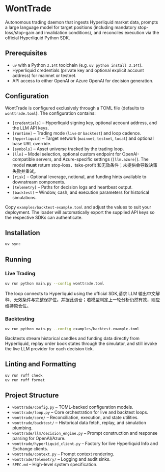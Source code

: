 # WontTrade

Autonomous trading daemon that ingests Hyperliquid market data, prompts a large language model for target positions (including mandatory stop-loss/stop-gain and invalidation conditions), and reconciles execution via the official Hyperliquid Python SDK.

## Prerequisites

- `uv` with a Python `3.14t` toolchain (e.g. `uv python install 3.14t`).
- Hyperliquid credentials (private key and optional explicit account address) for mainnet or testnet.
- API access to either OpenAI or Azure OpenAI for decision generation.

## Configuration

WontTrade is configured exclusively through a TOML file (defaults to `wonttrade.toml`). The configuration contains:

- `[credentials]` – Hyperliquid signing key, optional account address, and the LLM API keys.
- `[runtime]` – Trading mode (`live` or `backtest`) and loop cadence.
- `[hyperliquid]` – Target network (`mainnet`, `testnet`, `local`) and optional base URL override.
- `[symbols]` – Asset universe tracked by the trading loop.
- `[llm]` – Model selection, optional custom endpoint for OpenAI-compatible servers, and Azure-specific settings (`[llm.azure]`). The model **must** return stop-loss、take-profit 和无效条件；未提供会导致决策失败并重试。
- `[risk]` – Optional leverage, notional, and funding hints available to downstream components.
- `[telemetry]` – Paths for decision logs and heartbeat output.
- `[backtest]` – Window, cash, and execution parameters for historical simulations.

Copy `examples/backtest-example.toml` and adjust the values to suit your deployment. The loader will automatically export the supplied API keys so the respective SDKs can authenticate.

## Installation

```bash
uv sync
```

## Running

### Live Trading

```bash
uv run python main.py --config wonttrade.toml
```

The loop connects to Hyperliquid using the official SDK,请求 LLM 输出中文解释、无效条件与完整保护位，并据此调仓；若模型判定上一轮分析仍然有效，则应维持原仓位。

### Backtesting

```bash
uv run python main.py --config examples/backtest-example.toml
```

Backtests stream historical candles and funding data directly from Hyperliquid, replay order book states through the simulator, and still invoke the live LLM provider for each decision tick.

## Linting and Formatting

```bash
uv run ruff check
uv run ruff format
```

## Project Structure

- `wonttrade/config.py` – TOML-backed configuration models.
- `wonttrade/loop.py` – Core orchestration for live and backtest loops.
- `wonttrade/core/` – Reconciliation, execution, and state utilities.
- `wonttrade/backtest/` – Historical data fetch, replay, and simulation plumbing.
- `wonttrade/llm/decision_engine.py` – Prompt construction and response parsing for OpenAI/Azure.
- `wonttrade/hyperliquid_client.py` – Factory for live Hyperliquid Info and Exchange clients.
- `wonttrade/context.py` – Prompt context rendering.
- `wonttrade/telemetry/` – Logging and audit sinks.
- `SPEC.md` – High-level system specification.
